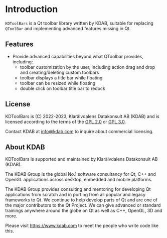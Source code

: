 # Introduction

`KDToolBars` is a Qt toolbar library written by KDAB, suitable for replacing
`QToolBar` and implementing advanced features missing in Qt.

## Features

- Provide advanced capabilities beyond what QToolbar provides, including:
  - toolbar customization by the user, including action drag and drop and creating/deleting custom toolbars
  - toolbar displays a title bar while floating
  - toolbar can be resized while floating
  - double click on toolbar title bar to redock

## License

KDToolBars is (C) 2022-2023, Klarälvdalens Datakonsult AB (KDAB) and is
licensed according to the terms of the [GPL 2.0](LICENSES/GPL-2.0-only.txt)
or [GPL 3.0](LICENSES/GPL-3.0-only.txt).

Contact KDAB at <info@kdab.com> to inquire about commercial licensing.

## About KDAB

KDToolBars is supported and maintained by Klarälvdalens Datakonsult AB (KDAB).

The KDAB Group is the global No.1 software consultancy for Qt, C++ and
OpenGL applications across desktop, embedded and mobile platforms.

The KDAB Group provides consulting and mentoring for developing Qt applications
from scratch and in porting from all popular and legacy frameworks to Qt.
We continue to help develop parts of Qt and are one of the major contributors
to the Qt Project. We can give advanced or standard trainings anywhere
around the globe on Qt as well as C++, OpenGL, 3D and more.

Please visit <https://www.kdab.com> to meet the people who write code like this.

